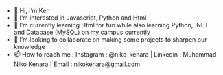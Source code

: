 - 👋 Hi, I’m Ken
- 👀 I’m interested in Javascript, Python and Html
- 🌱 I’m currently learning Html for fun while also learning Python, .NET and Database (MySQL) on my campus currently
- 💞️ I’m looking to collaborate on making some projects to sharpen our knowledge
- 📫 How to reach me : Instagram : @niko_kenara | Linkedin : Muhammad Niko Kenara | Email : nikokenara@gmail.com
